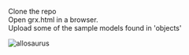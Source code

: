 Clone the repo\
Open grx.html in a browser.\
Upload some of the sample models found in 'objects'

![allosaurus](https://user-images.githubusercontent.com/71713194/149690235-f2fa842a-ca08-4d68-9323-440cb9e65692.gif)

